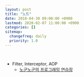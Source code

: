 ```yaml
---
layout: post
title: "노트"
date: 2018-04-30 09:00:00 +0900
lastmod: 2020-02-07 11:00:00 +0900
categories: []
sitemap:
  changefreq: daily
  priority: 1.0
---
```


<br/>

- Filter, Interceptor, AOP
  - [노군노군의 프로그래밍 연습장](http://blog.naver.com/PostView.nhn?blogId=fortunerain&logNo=220964510870&parentCategoryNo=&categoryNo=69&viewDate=&isShowPopularPosts=true&from=search)
